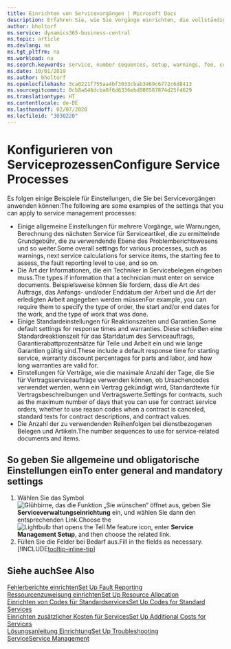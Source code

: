 ```yaml
---
title: Einrichten von Servicevorgängen | Microsoft Docs
description: Erfahren Sie, wie Sie Vorgänge einrichten, die vollständige Zufriedenheit Ihrer Debitoren mit Ihrem Debitorendienst sicherzustellen.
author: bholtorf
ms.service: dynamics365-business-central
ms.topic: article
ms.devlang: na
ms.tgt_pltfrm: na
ms.workload: na
ms.search.keywords: service, number sequences, setup, warnings, fee, contracts, warranties
ms.date: 10/01/2019
ms.author: bholtorf
ms.openlocfilehash: 3ca0221f755aa4bf3033cbab3469c6772c6d8413
ms.sourcegitcommit: 0cb8a646dcba8f6d6336ebd008587874d25f4629
ms.translationtype: HT
ms.contentlocale: de-DE
ms.lasthandoff: 02/07/2020
ms.locfileid: "3030220"
---
```

# <a name="configure-service-processes"></a><span data-ttu-id="465df-103">Konfigurieren von Serviceprozessen</span><span class="sxs-lookup"><span data-stu-id="465df-103">Configure Service Processes</span></span>
<span data-ttu-id="465df-104">Es folgen einige Beispiele für Einstellungen, die Sie bei Servicevorgängen anwenden können:</span><span class="sxs-lookup"><span data-stu-id="465df-104">The following are some examples of the settings that you can apply to service management processes:</span></span>  
  
* <span data-ttu-id="465df-105">Einige allgemeine Einstellungen für mehrere Vorgänge, wie Warnungen, Berechnung des nächsten Service für Serviceartikel, die zu ermittelnde Grundgebühr, die zu verwendende Ebene des Problemberichtswesens und so weiter.</span><span class="sxs-lookup"><span data-stu-id="465df-105">Some overall settings for various processes, such as warnings, next service calculations for service items, the starting fee to assess, the fault reporting level to use, and so on.</span></span>  
* <span data-ttu-id="465df-106">Die Art der Informationen, die ein Techniker in Servicebelegen eingeben muss.</span><span class="sxs-lookup"><span data-stu-id="465df-106">The types if information that a technician must enter on service documents.</span></span> <span data-ttu-id="465df-107">Beispielsweise können Sie fordern, dass die Art des Auftrags, das Anfangs- und/oder Enddatum der Arbeit und die Art der erledigten Arbeit angegeben werden müssen</span><span class="sxs-lookup"><span data-stu-id="465df-107">For example, you can require them to specify the type of order, the start and/or end dates for the work, and the type of work that was done.</span></span>  
* <span data-ttu-id="465df-108">Einige Standardeinstellungen für Reaktionszeiten und Garantien.</span><span class="sxs-lookup"><span data-stu-id="465df-108">Some default settings for response times and warranties.</span></span> <span data-ttu-id="465df-109">Diese schließen eine Standardreaktionszeit für das Startdatum des Serviceauftrags, Garantierabattprozentsätze für Teile und Arbeit ein und wie lange Garantien gültig sind.</span><span class="sxs-lookup"><span data-stu-id="465df-109">These include a default response time for starting service, warranty discount percentages for parts and labor, and how long warranties are valid for.</span></span>  
* <span data-ttu-id="465df-110">Einstellungen für Verträge, wie die maximale Anzahl der Tage, die Sie für Vertragsserviceaufträge verwenden können, ob Ursachencodes verwendet werden, wenn ein Vertrag gekündigt wird, Standardtexte für Vertragsbeschreibungen und Vertragswerte.</span><span class="sxs-lookup"><span data-stu-id="465df-110">Settings for contracts, such as the maximum number of days that you can use for contract service orders, whether to use reason codes when a contract is canceled, standard texts for contract descriptions, and contract values.</span></span>  
* <span data-ttu-id="465df-111">Die Anzahl der zu verwendenden Reihenfolgen bei dienstbezogenen Belegen und Artikeln.</span><span class="sxs-lookup"><span data-stu-id="465df-111">The number sequences to use for service-related documents and items.</span></span>  

## <a name="to-enter-general-and-mandatory-settings"></a><span data-ttu-id="465df-112">So geben Sie allgemeine und obligatorische Einstellungen ein</span><span class="sxs-lookup"><span data-stu-id="465df-112">To enter general and mandatory settings</span></span>
1. <span data-ttu-id="465df-113">Wählen Sie das Symbol ![Glühbirne, das die Funktion „Sie wünschen“ öffnet](media/ui-search/search_small.png "Was möchten Sie tun?") aus, geben Sie **Serviceverwaltungseinrichtung** ein, und wählen Sie dann den entsprechenden Link.</span><span class="sxs-lookup"><span data-stu-id="465df-113">Choose the ![Lightbulb that opens the Tell Me feature](media/ui-search/search_small.png "Tell me what you want to do") icon, enter **Service Management Setup**, and then choose the related link.</span></span>
2. <span data-ttu-id="465df-114">Füllen Sie die Felder bei Bedarf aus.</span><span class="sxs-lookup"><span data-stu-id="465df-114">Fill in the fields as necessary.</span></span> [!INCLUDE[tooltip-inline-tip](includes/tooltip-inline-tip_md.md)]  

## <a name="see-also"></a><span data-ttu-id="465df-115">Siehe auch</span><span class="sxs-lookup"><span data-stu-id="465df-115">See Also</span></span>  
[<span data-ttu-id="465df-116">Fehlerberichte einrichten</span><span class="sxs-lookup"><span data-stu-id="465df-116">Set Up Fault Reporting</span></span>](service-how-setup-fault-reporting.md)  
[<span data-ttu-id="465df-117">Ressourcenzuweisung einrichten</span><span class="sxs-lookup"><span data-stu-id="465df-117">Set Up Resource Allocation</span></span>](service-how-setup-resource-allocation.md)  
[<span data-ttu-id="465df-118">Einrichten von Codes für Standardservices</span><span class="sxs-lookup"><span data-stu-id="465df-118">Set Up Codes for Standard Services</span></span>](service-how-setup-service-coding.md)  
[<span data-ttu-id="465df-119">Einrichten zusätzlicher Kosten für Services</span><span class="sxs-lookup"><span data-stu-id="465df-119">Set Up Additional Costs for Services</span></span>](service-how-setup-service-costs-pricing.md)  
[<span data-ttu-id="465df-120">Lösungsanleitung Einrichtung</span><span class="sxs-lookup"><span data-stu-id="465df-120">Set Up Troubleshooting</span></span>](service-how-setup-troubleshooting.md)  
[<span data-ttu-id="465df-121">Service</span><span class="sxs-lookup"><span data-stu-id="465df-121">Service Management</span></span>](service-service.md)  
